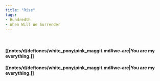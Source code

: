 ```yaml
---
title: "Rise"
tags:
- Hundredth
- When Will We Surrender
---
```

&nbsp;
#### [[notes/d/deftones/white_pony/pink_maggit.md#we-are|You are my everything.]]
#### [[notes/d/deftones/white_pony/pink_maggit.md#we-are|You are my everything.]]

